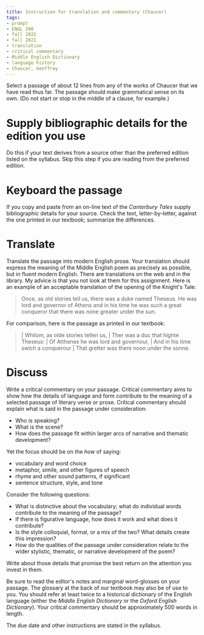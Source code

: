```yaml
---
title: Instruction for translation and commentary (Chaucer)
tags:
- prompt
- ENGL 390
- fall 2022
- fall 2021
- translation
- critical commentary
- Middle English Dictionary
- language history
- Chaucer, Geoffrey
---
```


Select a passage of about 12 lines from any of the works of Chaucer that we have read thus far.
The passage should make grammatical sense on its own.
(Do not start or stop in the middle of a clause, for example.)

# Supply bibliographic details for the edition you use
Do this if your text derives from a source other than the preferred edition listed on the syllabus.
Skip this step if you are reading from the preferred edition.

# Keyboard the passage
If you copy and paste from an on-line text of the *Canterbury Tales* supply bibliographic details for your source.
Check the text, letter-by-letter, against the one printed in our textbook; summarize the differences.

# Translate
Translate the passage into modern English prose.
Your translation should express the meaning of the Middle English poem as precisely as possible, but in fluent modern English.
There are translations on the web and in the library. My advice is that you not look at them for this assignment.
Here is an example of an acceptable translation of the opening of the Knight's Tale:

> Once, as old stories tell us, there was a duke named Theseus.
He was lord and governor of Athens and in his time he was such a great conqueror that there was none greater under the sun.

For comparison, here is the passage as printed in our textbook:

> | Whilom, as olde stories tellen us,
> | Ther was a duc that highte Theseus:
> | Of Atthenes he was lord and governour,
> | And in his time swich a conquerour
> | That gretter was there noon under the sonne.
<!-- checked against Lawton's Norton edition of CT -->

# Discuss
Write a critical commentary on your passage.
Critical commentary aims to show how the details of language and form contribute to the meaning of a selected passage of literary verse or prose.
Critical commentary should explain what is said in the passage under consideration:

- Who is speaking?
- What is the scene?
- How does the passage fit within larger arcs of narrative and thematic development?

Yet the focus should be on the *how* of saying:

- vocabulary and word choice
- metaphor, simile, and other figures of speech
- rhyme and other sound patterns, if significant
- sentence structure, style, and tone

Consider the following questions:

- What is distinctive about the vocabulary; what do individual words contribute to the meaning of the passage?
- If there is figurative language, how does it work and what does it contribute?
- Is the style colloquial, formal, or a mix of the two? What details create this impression?
- How do the qualities of the passage under consideration relate to the wider stylistic, thematic, or narrative development of the poem?

Write about those details that promise the best return on the attention you invest in them.

Be sure to read the editor's notes and marginal word-glosses on your passage.
The glossary at the back of our textbook may also be of use to you.
You should refer at least twice to a historical dictionary of the English language (either the *Middle English Dictionary* or the *Oxford English Dictionary*).
Your critical commentary should be approximately 500 words in length.

The due date and other instructions are stated in the syllabus.
